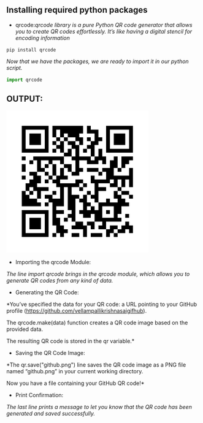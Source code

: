 ## Installing required python packages
- qrcode:*qrcode library is a pure Python QR code generator that allows you to create QR codes effortlessly. It’s like having a digital stencil for encoding information*
```terminal
pip install qrcode
```
*Now that we have the packages, we are ready to import it in our python script.*
```py
import qrcode
```
## OUTPUT:
![image desc](./QRcode.png)

- Importing the qrcode Module:

*The line import qrcode brings in the qrcode module, which allows you to generate QR codes from any kind of data.*

- Generating the QR Code:

*You’ve specified the data for your QR code: a URL pointing to your GitHub profile (https://github.com/vellampallikrishnasaigifhub).

The qrcode.make(data) function creates a QR code image based on the provided data.

The resulting QR code is stored in the qr variable.*

- Saving the QR Code Image:

*The qr.save("github.png") line saves the QR code image as a PNG file named “github.png” in your current working directory.

Now you have a file containing your GitHub QR code!*

- Print Confirmation:

*The last line prints a message to let you know that the QR code has been generated and saved successfully.*
